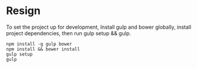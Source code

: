 Resign
===============================================================================

To set the project up for development, Install gulp and bower globally, install 
project dependencies, then run gulp setup && gulp.

```
npm install -g gulp bower
npm install && bower install
gulp setup
gulp
```

